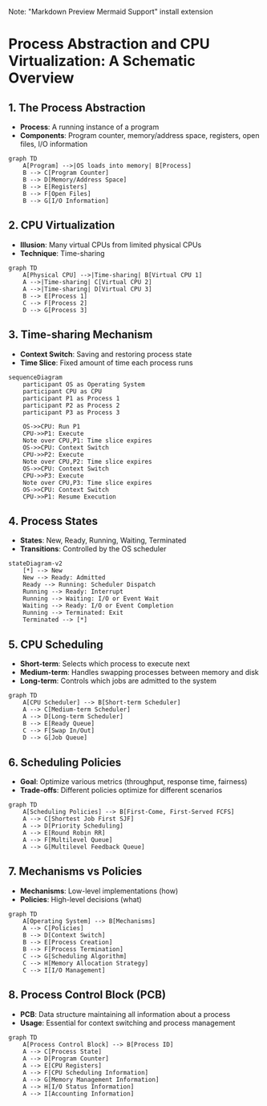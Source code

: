 
Note: "Markdown Preview Mermaid Support" install extension

# Process Abstraction and CPU Virtualization: A Schematic Overview

## 1. The Process Abstraction

- **Process**: A running instance of a program
- **Components**: Program counter, memory/address space, registers, open files, I/O information

```mermaid
graph TD
    A[Program] -->|OS loads into memory| B[Process]
    B --> C[Program Counter]
    B --> D[Memory/Address Space]
    B --> E[Registers]
    B --> F[Open Files]
    B --> G[I/O Information]
```

## 2. CPU Virtualization

- **Illusion**: Many virtual CPUs from limited physical CPUs
- **Technique**: Time-sharing

```mermaid
graph TD
    A[Physical CPU] -->|Time-sharing| B[Virtual CPU 1]
    A -->|Time-sharing| C[Virtual CPU 2]
    A -->|Time-sharing| D[Virtual CPU 3]
    B --> E[Process 1]
    C --> F[Process 2]
    D --> G[Process 3]
```

## 3. Time-sharing Mechanism

- **Context Switch**: Saving and restoring process state
- **Time Slice**: Fixed amount of time each process runs

```mermaid
sequenceDiagram
    participant OS as Operating System
    participant CPU as CPU
    participant P1 as Process 1
    participant P2 as Process 2
    participant P3 as Process 3

    OS->>CPU: Run P1
    CPU->>P1: Execute
    Note over CPU,P1: Time slice expires
    OS->>CPU: Context Switch
    CPU->>P2: Execute
    Note over CPU,P2: Time slice expires
    OS->>CPU: Context Switch
    CPU->>P3: Execute
    Note over CPU,P3: Time slice expires
    OS->>CPU: Context Switch
    CPU->>P1: Resume Execution
```

## 4. Process States

- **States**: New, Ready, Running, Waiting, Terminated
- **Transitions**: Controlled by the OS scheduler

```mermaid
stateDiagram-v2
    [*] --> New
    New --> Ready: Admitted
    Ready --> Running: Scheduler Dispatch
    Running --> Ready: Interrupt
    Running --> Waiting: I/O or Event Wait
    Waiting --> Ready: I/O or Event Completion
    Running --> Terminated: Exit
    Terminated --> [*]
```

## 5. CPU Scheduling

- **Short-term**: Selects which process to execute next
- **Medium-term**: Handles swapping processes between memory and disk
- **Long-term**: Controls which jobs are admitted to the system

```mermaid
graph TD
    A[CPU Scheduler] --> B[Short-term Scheduler]
    A --> C[Medium-term Scheduler]
    A --> D[Long-term Scheduler]
    B --> E[Ready Queue]
    C --> F[Swap In/Out]
    D --> G[Job Queue]
```

## 6. Scheduling Policies

- **Goal**: Optimize various metrics (throughput, response time, fairness)
- **Trade-offs**: Different policies optimize for different scenarios

```mermaid
graph TD
    A[Scheduling Policies] --> B[First-Come, First-Served FCFS]
    A --> C[Shortest Job First SJF]
    A --> D[Priority Scheduling]
    A --> E[Round Robin RR]
    A --> F[Multilevel Queue]
    A --> G[Multilevel Feedback Queue]
```

## 7. Mechanisms vs Policies

- **Mechanisms**: Low-level implementations (how)
- **Policies**: High-level decisions (what)

```mermaid
graph TD
    A[Operating System] --> B[Mechanisms]
    A --> C[Policies]
    B --> D[Context Switch]
    B --> E[Process Creation]
    B --> F[Process Termination]
    C --> G[Scheduling Algorithm]
    C --> H[Memory Allocation Strategy]
    C --> I[I/O Management]
```

## 8. Process Control Block (PCB)

- **PCB**: Data structure maintaining all information about a process
- **Usage**: Essential for context switching and process management

```mermaid
graph TD
    A[Process Control Block] --> B[Process ID]
    A --> C[Process State]
    A --> D[Program Counter]
    A --> E[CPU Registers]
    A --> F[CPU Scheduling Information]
    A --> G[Memory Management Information]
    A --> H[I/O Status Information]
    A --> I[Accounting Information]
```
